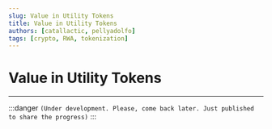 ```yaml
---
slug: Value in Utility Tokens
title: Value in Utility Tokens
authors: [catallactic, pellyadolfo]
tags: [crypto, RWA, tokenization]
---
```


# Value in Utility Tokens
---

:::danger
`(Under development. Please, come back later. Just published to share the progress)`
:::
